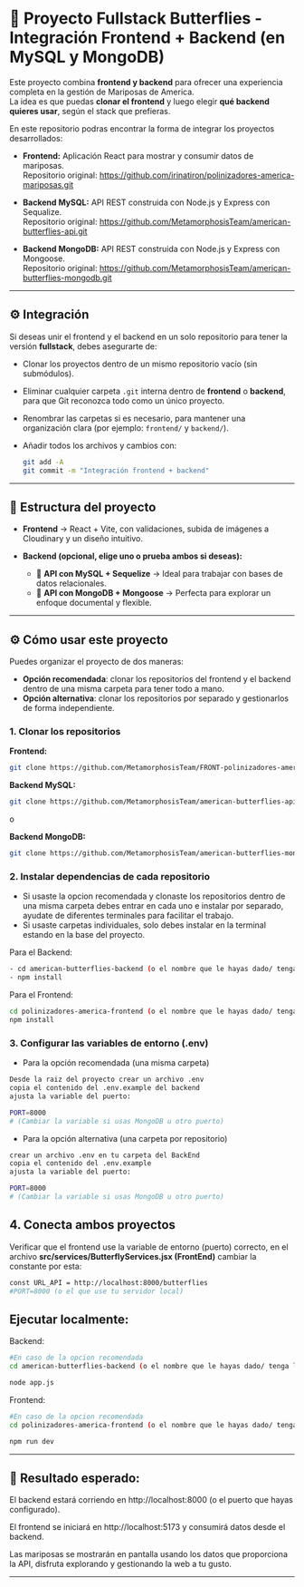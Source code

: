 # 🧩 Proyecto Fullstack Butterflies - Integración Frontend + Backend (en MySQL y MongoDB)

Este proyecto combina **frontend y backend** para ofrecer una experiencia completa en la gestión de Mariposas de America.  
La idea es que puedas **clonar el frontend** y luego elegir **qué backend quieres usar**, según el stack que prefieras.

En este repositorio podras encontrar la forma de integrar los proyectos desarrollados:

- **Frontend:** Aplicación React para mostrar y consumir datos de mariposas.  
  Repositorio original: https://github.com/irinatiron/polinizadores-america-mariposas.git

- **Backend MySQL:** API REST construida con Node.js y Express con Sequalize.  
  Repositorio original: https://github.com/MetamorphosisTeam/american-butterflies-api.git

- **Backend MongoDB:** API REST construida con Node.js y Express con Mongoose.  
  Repositorio original: https://github.com/MetamorphosisTeam/american-butterflies-mongodb.git  

---

## ⚙️ Integración 

Si deseas unir el frontend y el backend en un solo repositorio para tener la versión **fullstack**, debes asegurarte de:

- Clonar los proyectos dentro de un mismo repositorio vacío (sin submódulos).  
- Eliminar cualquier carpeta `.git` interna dentro de **frontend** o **backend**, para que Git reconozca todo como un único proyecto.  
- Renombrar las carpetas si es necesario, para mantener una organización clara (por ejemplo: `frontend/` y `backend/`).  
- Añadir todos los archivos y cambios con:
  
  ```bash
  git add -A
  git commit -m "Integración frontend + backend"
  ```

---

## 📁 Estructura del proyecto

- **Frontend** → React + Vite, con validaciones, subida de imágenes a Cloudinary y un diseño intuitivo.  
- **Backend (opcional, elige uno o prueba ambos si deseas):**
  
  - 🐘 **API con MySQL + Sequelize** → Ideal para trabajar con bases de datos relacionales.  
  - 🍃 **API con MongoDB + Mongoose** → Perfecta para explorar un enfoque documental y flexible.  

---

## ⚙️ Cómo usar este proyecto

Puedes organizar el proyecto de dos maneras:

- **Opción recomendada**: clonar los repositorios del frontend y el backend dentro de una misma carpeta para tener todo a mano.  
- **Opción alternativa**: clonar los repositorios por separado y gestionarlos de forma independiente.

### 1. Clonar los repositorios

**Frontend:**
```bash
git clone https://github.com/MetamorphosisTeam/FRONT-polinizadores-america-mariposas.git
```

**Backend MySQL:**
```bash
git clone https://github.com/MetamorphosisTeam/american-butterflies-api.git
```
o 

**Backend MongoDB:**
```bash
git clone https://github.com/MetamorphosisTeam/american-butterflies-mongodb.git
```

### 2. Instalar dependencias de cada repositorio

 - Si usaste la opcion recomendada y clonaste los repositorios dentro de una misma carpeta debes entrar en cada uno e instalar por separado, ayudate de diferentes terminales para facilitar el trabajo.
 - Si usaste carpetas individuales, solo debes instalar en la terminal estando en la base del proyecto.

Para el Backend:
```bash
- cd american-butterflies-backend (o el nombre que le hayas dado/ tenga la carpeta del Backend)
- npm install
```

Para el Frontend:
```bash
cd polinizadores-america-frontend (o el nombre que le hayas dado/ tenga la carpeta del Frontend)
npm install
```

### 3. Configurar las variables de entorno (.env)

 - Para la opción recomendada (una misma carpeta)
```bash
Desde la raiz del proyecto crear un archivo .env
copia el contenido del .env.example del backend
ajusta la variable del puerto:

PORT=8000
# (Cambiar la variable si usas MongoDB u otro puerto)
```

 - Para la opción alternativa (una carpeta por repositorio)
```bash
crear un archivo .env en tu carpeta del BackEnd
copia el contenido del .env.example
ajusta la variable del puerto:

PORT=8000
# (Cambiar la variable si usas MongoDB u otro puerto)
```

## 4. Conecta ambos proyectos 

Verificar que el frontend use la variable de entorno (puerto) correcto, en el archivo **src/services/ButterflyServices.jsx (FrontEnd)** cambiar la constante por esta:
```bash
const URL_API = http://localhost:8000/butterflies
#PORT=8000 (o el que use tu servidor local)
``` 

## Ejecutar localmente:

Backend:
```bash
#En caso de la opcion recomendada
cd american-butterflies-backend (o el nombre que le hayas dado/ tenga la carpeta del Backend)

node app.js

```

Frontend:
```bash
#En caso de la opcion recomendada
cd polinizadores-america-frontend (o el nombre que le hayas dado/ tenga la carpeta del Frontend)

npm run dev

```

---


## 🧪 Resultado esperado:  

El backend estará corriendo en http://localhost:8000 (o el puerto que hayas configurado).

El frontend se iniciará en http://localhost:5173 y consumirá datos desde el backend.

Las mariposas se mostrarán en pantalla usando los datos que proporciona la API, disfruta explorando y gestionando la web a tu gusto.


---

